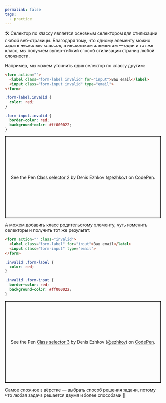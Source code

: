 ```yaml
---
permalink: false
tags:
  - practice
---
```

🛠 Селектор по классу является основным селектором для стилизации любой веб-страницы. Благодаря тому, что одному элементу можно задать несколько классов, а нескольким элементам — один и тот же класс, мы получаем супер-гибкий способ стилизации страниц любой сложности.

Например, мы можем уточнить один селектор по классу другим:

```html
<form action="">
  <label class="form-label invalid" for="input">Ваш email</label>
  <input class="form-input invalid" type="email">
</form>
```

```css
.form-label.invalid {
  color: red;
}

.form-input.invalid {
  border-color: red;
  background-color: #ff000022;
}
```

<p class="codepen" data-height="265" data-theme-id="dark" data-default-tab="html,result" data-user="ezhkov" data-slug-hash="wvzqMVg" style="height: 265px; box-sizing: border-box; display: flex; align-items: center; justify-content: center; border: 2px solid; margin: 1em 0; padding: 1em;" data-pen-title="Class selector 2">
  <span>See the Pen <a href="https://codepen.io/ezhkov/pen/wvzqMVg">
  Class selector 2</a> by Denis Ezhkov (<a href="https://codepen.io/ezhkov">@ezhkov</a>)
  on <a href="https://codepen.io">CodePen</a>.</span>
</p>

А можем добавить класс родительскому элементу, чуть изменить селекторы и получить тот же результат:

```html
<form action="" class="invalid">
  <label class="form-label" for="input">Ваш email</label>
  <input class="form-input" type="email">
</form>
```

```css
.invalid .form-label {
  color: red;
}

.invalid .form-input {
  border-color: red;
  background-color: #ff000022;
}
```

<p class="codepen" data-height="265" data-theme-id="dark" data-default-tab="html,result" data-user="ezhkov" data-slug-hash="JjRyGgV" style="height: 265px; box-sizing: border-box; display: flex; align-items: center; justify-content: center; border: 2px solid; margin: 1em 0; padding: 1em;" data-pen-title="Class selector 3">
  <span>See the Pen <a href="https://codepen.io/ezhkov/pen/JjRyGgV">
  Class selector 3</a> by Denis Ezhkov (<a href="https://codepen.io/ezhkov">@ezhkov</a>)
  on <a href="https://codepen.io">CodePen</a>.</span>
</p>

Самое сложное в вёрстке — выбрать способ решения задачи, потому что любая задача решается двумя и более способами 🙂

<script async src="https://cpwebassets.codepen.io/assets/embed/ei.js"></script>
